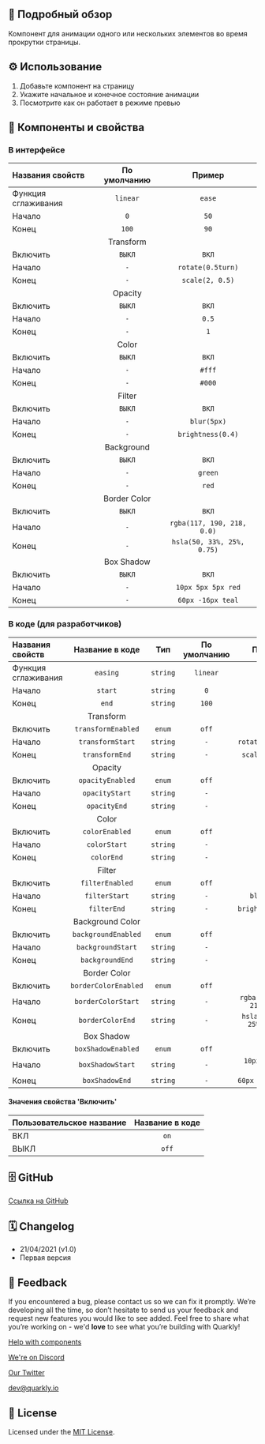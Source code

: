## 📖 Подробный обзор

Компонент для анимации одного или нескольких элементов во время прокрутки страницы.

## ⚙️ Использование

1.  Добавьте компонент на страницу
2.  Укажите начальное и конечное состояние анимации
3.  Посмотрите как он работает в режиме превью

## 🧩 Компоненты и свойства

### В интерфейсе

| Названия свойств    | По умолчанию |           Пример           |
| :------------------ | :----------: | :------------------------: |
| Функция сглаживания |   `linear`   |           `ease`           |
| Начало              |     `0`      |            `50`            |
| Конец               |    `100`     |            `90`            |
|                     |  Transform   |                            |
| Включить            |    `ВЫКЛ`    |           `ВКЛ`            |
| Начало              |     `-`      |     `rotate(0.5turn)`      |
| Конец               |     `-`      |      `scale(2, 0.5)`       |
|                     |   Opacity    |                            |
| Включить            |    `ВЫКЛ`    |           `ВКЛ`            |
| Начало              |     `-`      |           `0.5`            |
| Конец               |     `-`      |            `1`             |
|                     |    Color     |                            |
| Включить            |    `ВЫКЛ`    |           `ВКЛ`            |
| Начало              |     `-`      |           `#fff`           |
| Конец               |     `-`      |           `#000`           |
|                     |    Filter    |                            |
| Включить            |    `ВЫКЛ`    |           `ВКЛ`            |
| Начало              |     `-`      |        `blur(5px)`         |
| Конец               |     `-`      |     `brightness(0.4)`      |
|                     |  Background  |                            |
| Включить            |    `ВЫКЛ`    |           `ВКЛ`            |
| Начало              |     `-`      |          `green`           |
| Конец               |     `-`      |           `red`            |
|                     | Border Color |                            |
| Включить            |    `ВЫКЛ`    |           `ВКЛ`            |
| Начало              |     `-`      | `rgba(117, 190, 218, 0.0)` |
| Конец               |     `-`      | `hsla(50, 33%, 25%, 0.75)` |
|                     |  Box Shadow  |                            |
| Включить            |    `ВЫКЛ`    |           `ВКЛ`            |
| Начало              |     `-`      |     `10px 5px 5px red`     |
| Конец               |     `-`      |     `60px -16px teal`      |

### В коде (для разработчиков)

| Названия свойств    |   Название в коде    |   Тип    | По умолчанию |           Пример           |
| :------------------ | :------------------: | :------: | :----------: | :------------------------: |
| Функция сглаживания |       `easing`       | `string` |   `linear`   |           `ease`           |
| Начало              |       `start`        | `string` |     `0`      |            `50`            |
| Конец               |        `end`         | `string` |    `100`     |            `90`            |
|                     |      Transform       |          |              |                            |
| Включить            |  `transformEnabled`  |  `enum`  |    `off`     |            `on`            |
| Начало              |   `transformStart`   | `string` |     `-`      |     `rotate(0.5turn)`      |
| Конец               |    `transformEnd`    | `string` |     `-`      |      `scale(2, 0.5)`       |
|                     |       Opacity        |          |              |                            |
| Включить            |   `opacityEnabled`   |  `enum`  |    `off`     |            `on`            |
| Начало              |    `opacityStart`    | `string` |     `-`      |           `0.5`            |
| Конец               |     `opacityEnd`     | `string` |     `-`      |            `1`             |
|                     |        Color         |          |              |                            |
| Включить            |    `colorEnabled`    |  `enum`  |    `off`     |            `on`            |
| Начало              |     `colorStart`     | `string` |     `-`      |           `#fff`           |
| Конец               |      `colorEnd`      | `string` |     `-`      |           `#000`           |
|                     |        Filter        |          |              |                            |
| Включить            |   `filterEnabled`    |  `enum`  |    `off`     |            `on`            |
| Начало              |    `filterStart`     | `string` |     `-`      |        `blur(5px)`         |
| Конец               |     `filterEnd`      | `string` |     `-`      |     `brightness(0.4)`      |
|                     |   Background Color   |          |              |                            |
| Включить            | `backgroundEnabled`  |  `enum`  |    `off`     |            `on`            |
| Начало              |  `backgroundStart`   | `string` |     `-`      |          `green`           |
| Конец               |   `backgroundEnd`    | `string` |     `-`      |           `red`            |
|                     |     Border Color     |          |              |                            |
| Включить            | `borderColorEnabled` |  `enum`  |    `off`     |            `on`            |
| Начало              |  `borderColorStart`  | `string` |     `-`      | `rgba(117, 190, 218, 0.0)` |
| Конец               |   `borderColorEnd`   | `string` |     `-`      | `hsla(50, 33%, 25%, 0.75)` |
|                     |      Box Shadow      |          |              |                            |
| Включить            |  `boxShadowEnabled`  |  `enum`  |    `off`     |            `on`            |
| Начало              |   `boxShadowStart`   | `string` |     `-`      |     `10px 5px 5px red`     |
| Конец               |    `boxShadowEnd`    | `string` |     `-`      |     `60px -16px teal`      |

#### Значения свойства 'Включить'

| Пользовательское название | Название в коде |
| :------------------------ | :-------------: |
| ВКЛ                       |      `on`       |
| ВЫКЛ                      |      `off`      |

## 🗄 GitHub

[Ссылка на GitHub](https://github.com/quarkly/community-kit/tree/master/src/ScrollAnimation)

## 🗓 Changelog

-   21/04/2021 (v1.0)
-   Первая версия

## 📮 Feedback

If you encountered a bug, please contact us so we can fix it promptly. We’re developing all the time, so don’t hesitate to send us your feedback and request new features you would like to see added. Feel free to share what you’re working on - we'd **love** to see what you’re building with Quarkly!

[Help with components](https://community.quarkly.io/c/requests/11)

[We're on Discord](https://discord.gg/SuF9vCMJGW)

[Our Twitter](https://twitter.com/quarklyapp)

[dev@quarkly.io](mailto:dev@quarkly.io)

## 📝 License

Licensed under the [MIT License](https://raw.githubusercontent.com/quarkly/community-kit/master/LICENSE).
